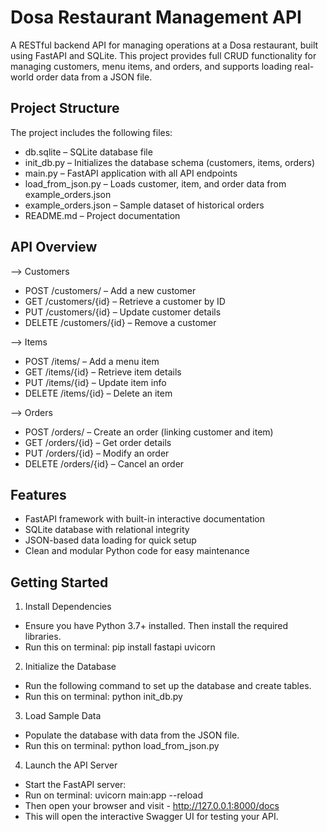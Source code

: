 # Dosa Restaurant Management API


A RESTful backend API for managing operations at a Dosa restaurant, built using FastAPI and SQLite. This project provides full CRUD functionality for managing customers, menu items, and orders, and supports loading real-world order data from a JSON file.

## Project Structure

The project includes the following files:

- db.sqlite – SQLite database file
- init_db.py – Initializes the database schema (customers, items, orders)
- main.py – FastAPI application with all API endpoints
- load_from_json.py – Loads customer, item, and order data from example_orders.json
- example_orders.json – Sample dataset of historical orders
- README.md – Project documentation

## API Overview

--> Customers
- POST /customers/ – Add a new customer
- GET /customers/{id} – Retrieve a customer by ID
- PUT /customers/{id} – Update customer details
- DELETE /customers/{id} – Remove a customer

--> Items
- POST /items/ – Add a menu item
- GET /items/{id} – Retrieve item details
- PUT /items/{id} – Update item info
- DELETE /items/{id} – Delete an item

--> Orders
- POST /orders/ – Create an order (linking customer and item)
- GET /orders/{id} – Get order details
- PUT /orders/{id} – Modify an order
- DELETE /orders/{id} – Cancel an order

## Features

- FastAPI framework with built-in interactive documentation
- SQLite database with relational integrity
- JSON-based data loading for quick setup
- Clean and modular Python code for easy maintenance
  
## Getting Started

1. Install Dependencies

- Ensure you have Python 3.7+ installed. Then install the required libraries.
- Run this on terminal: pip install fastapi uvicorn

2. Initialize the Database

- Run the following command to set up the database and create tables.
- Run this on terminal: python init_db.py

3. Load Sample Data

- Populate the database with data from the JSON file.
- Run this on terminal: python load_from_json.py

4. Launch the API Server

- Start the FastAPI server:
- Run on terminal: uvicorn main:app --reload
- Then open your browser and visit - http://127.0.0.1:8000/docs
- This will open the interactive Swagger UI for testing your API.
